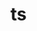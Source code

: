 <!--
 * @Descripttion:
 * @version:
 * @Author: 阿鸿
 * @Date: 2022-07-18 17:15:28
 * @LastEditors: 阿鸿
 * @LastEditTime: 2022-07-18 17:21:44
-->

# ts
